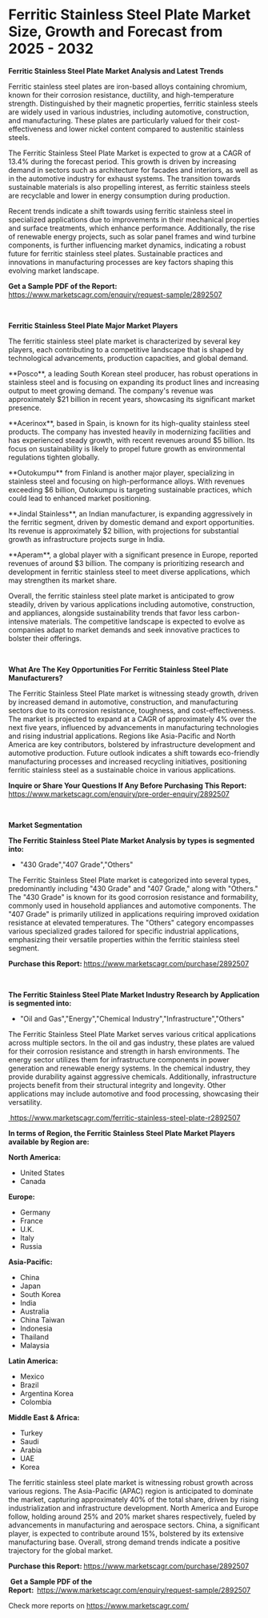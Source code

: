 <p><h1>Ferritic Stainless Steel Plate Market Size, Growth and Forecast from 2025 - 2032</h1></p><p><strong>Ferritic Stainless Steel Plate Market Analysis and Latest Trends</strong></p>
<p><p>Ferritic stainless steel plates are iron-based alloys containing chromium, known for their corrosion resistance, ductility, and high-temperature strength. Distinguished by their magnetic properties, ferritic stainless steels are widely used in various industries, including automotive, construction, and manufacturing. These plates are particularly valued for their cost-effectiveness and lower nickel content compared to austenitic stainless steels.</p><p>The Ferritic Stainless Steel Plate Market is expected to grow at a CAGR of 13.4% during the forecast period. This growth is driven by increasing demand in sectors such as architecture for facades and interiors, as well as in the automotive industry for exhaust systems. The transition towards sustainable materials is also propelling interest, as ferritic stainless steels are recyclable and lower in energy consumption during production.</p><p>Recent trends indicate a shift towards using ferritic stainless steel in specialized applications due to improvements in their mechanical properties and surface treatments, which enhance performance. Additionally, the rise of renewable energy projects, such as solar panel frames and wind turbine components, is further influencing market dynamics, indicating a robust future for ferritic stainless steel plates. Sustainable practices and innovations in manufacturing processes are key factors shaping this evolving market landscape.</p></p>
<p><strong>Get a Sample PDF of the Report:&nbsp;</strong> <a href="https://www.marketscagr.com/enquiry/request-sample/2892507?utm_campaign=1889&utm_medium=2&utm_source=Github&utm_content=ia&utm_term=15032025&utm_id=ferritic-stainless-steel-plate">https://www.marketscagr.com/enquiry/request-sample/2892507</a></p>
<p>&nbsp;</p>
<p><strong>Ferritic Stainless Steel Plate Major Market Players</strong></p>
<p><p>The ferritic stainless steel plate market is characterized by several key players, each contributing to a competitive landscape that is shaped by technological advancements, production capacities, and global demand. </p><p>**Posco**, a leading South Korean steel producer, has robust operations in stainless steel and is focusing on expanding its product lines and increasing output to meet growing demand. The company's revenue was approximately $21 billion in recent years, showcasing its significant market presence.</p><p>**Acerinox**, based in Spain, is known for its high-quality stainless steel products. The company has invested heavily in modernizing facilities and has experienced steady growth, with recent revenues around $5 billion. Its focus on sustainability is likely to propel future growth as environmental regulations tighten globally.</p><p>**Outokumpu** from Finland is another major player, specializing in stainless steel and focusing on high-performance alloys. With revenues exceeding $6 billion, Outokumpu is targeting sustainable practices, which could lead to enhanced market positioning.</p><p>**Jindal Stainless**, an Indian manufacturer, is expanding aggressively in the ferritic segment, driven by domestic demand and export opportunities. Its revenue is approximately $2 billion, with projections for substantial growth as infrastructure projects surge in India.</p><p>**Aperam**, a global player with a significant presence in Europe, reported revenues of around $3 billion. The company is prioritizing research and development in ferritic stainless steel to meet diverse applications, which may strengthen its market share.</p><p>Overall, the ferritic stainless steel plate market is anticipated to grow steadily, driven by various applications including automotive, construction, and appliances, alongside sustainability trends that favor less carbon-intensive materials. The competitive landscape is expected to evolve as companies adapt to market demands and seek innovative practices to bolster their offerings.</p></p>
<p>&nbsp;</p>
<p><strong>What Are The Key Opportunities For Ferritic Stainless Steel Plate Manufacturers?</strong></p>
<p><p>The Ferritic Stainless Steel Plate market is witnessing steady growth, driven by increased demand in automotive, construction, and manufacturing sectors due to its corrosion resistance, toughness, and cost-effectiveness. The market is projected to expand at a CAGR of approximately 4% over the next five years, influenced by advancements in manufacturing technologies and rising industrial applications. Regions like Asia-Pacific and North America are key contributors, bolstered by infrastructure development and automotive production. Future outlook indicates a shift towards eco-friendly manufacturing processes and increased recycling initiatives, positioning ferritic stainless steel as a sustainable choice in various applications.</p></p>
<p><strong>Inquire or Share Your Questions If Any Before Purchasing This Report:</strong> <a href="https://www.marketscagr.com/enquiry/pre-order-enquiry/2892507?utm_campaign=1889&utm_medium=2&utm_source=Github&utm_content=ia&utm_term=15032025&utm_id=ferritic-stainless-steel-plate">https://www.marketscagr.com/enquiry/pre-order-enquiry/2892507</a></p>
<p>&nbsp;</p>
<p><strong>Market Segmentation</strong></p>
<p><strong>The Ferritic Stainless Steel Plate Market Analysis by types is segmented into:</strong></p>
<p><ul><li>"430 Grade","407 Grade","Others"</li></ul></p>
<p><p>The Ferritic Stainless Steel Plate market is categorized into several types, predominantly including "430 Grade" and "407 Grade," along with "Others." The "430 Grade" is known for its good corrosion resistance and formability, commonly used in household appliances and automotive components. The "407 Grade" is primarily utilized in applications requiring improved oxidation resistance at elevated temperatures. The "Others" category encompasses various specialized grades tailored for specific industrial applications, emphasizing their versatile properties within the ferritic stainless steel segment.</p></p>
<p><strong>Purchase this Report:&nbsp;</strong><a href="https://www.marketscagr.com/purchase/2892507?utm_campaign=1889&utm_medium=2&utm_source=Github&utm_content=ia&utm_term=15032025&utm_id=ferritic-stainless-steel-plate">https://www.marketscagr.com/purchase/2892507</a></p>
<p>&nbsp;</p>
<p><strong>The Ferritic Stainless Steel Plate Market Industry Research by Application is segmented into:</strong></p>
<p><ul><li>"Oil and Gas","Energy","Chemical Industry","Infrastructure","Others"</li></ul></p>
<p><p>The Ferritic Stainless Steel Plate Market serves various critical applications across multiple sectors. In the oil and gas industry, these plates are valued for their corrosion resistance and strength in harsh environments. The energy sector utilizes them for infrastructure components in power generation and renewable energy systems. In the chemical industry, they provide durability against aggressive chemicals. Additionally, infrastructure projects benefit from their structural integrity and longevity. Other applications may include automotive and food processing, showcasing their versatility.</p></p>
<p><a href="https://www.marketscagr.com/ferritic-stainless-steel-plate-r2892507?utm_campaign=1889&utm_medium=2&utm_source=Github&utm_content=ia&utm_term=15032025&utm_id=ferritic-stainless-steel-plate">&nbsp;https://www.marketscagr.com/ferritic-stainless-steel-plate-r2892507</a></p>
<p><strong>In terms of Region, the Ferritic Stainless Steel Plate Market Players available by Region are:</strong></p>
<p>
    <p> <strong> North America: </strong>
        <ul>
            <li>United States</li>
            <li>Canada</li>
        </ul>
        </p> 
    <p> <strong> Europe: </strong>
        <ul>
            <li>Germany</li>
            <li>France</li>
            <li>U.K.</li>
            <li>Italy</li>
            <li>Russia</li>
        </ul>
        </p> 
    <p> <strong> Asia-Pacific: </strong>
        <ul>
            <li>China</li>
            <li>Japan</li>
            <li>South Korea</li>
            <li>India</li>
            <li>Australia</li>
            <li>China Taiwan</li>
            <li>Indonesia</li>
            <li>Thailand</li>
            <li>Malaysia</li>
        </ul>
        </p> 
    <p> <strong> Latin America: </strong>
        <ul>
            <li>Mexico</li>
            <li>Brazil</li>
            <li>Argentina Korea</li>
            <li>Colombia</li>
        </ul>
        </p> 
    <p> <strong> Middle East & Africa: </strong>
        <ul>
            <li>Turkey</li>
            <li>Saudi</li>
            <li>Arabia</li>
            <li>UAE</li>
            <li>Korea</li>
        </ul>
    </p>
    </p>
<p><p>The ferritic stainless steel plate market is witnessing robust growth across various regions. The Asia-Pacific (APAC) region is anticipated to dominate the market, capturing approximately 40% of the total share, driven by rising industrialization and infrastructure development. North America and Europe follow, holding around 25% and 20% market shares respectively, fueled by advancements in manufacturing and aerospace sectors. China, a significant player, is expected to contribute around 15%, bolstered by its extensive manufacturing base. Overall, strong demand trends indicate a positive trajectory for the global market.</p></p>
<p><strong>Purchase this Report: </strong><a href="https://www.marketscagr.com/purchase/2892507?utm_campaign=1889&utm_medium=2&utm_source=Github&utm_content=ia&utm_term=15032025&utm_id=ferritic-stainless-steel-plate">https://www.marketscagr.com/purchase/2892507</a></p>
<p>&nbsp;<strong>Get a Sample PDF of the Report:&nbsp;&nbsp;</strong><a href="https://www.marketscagr.com/enquiry/request-sample/2892507?utm_campaign=1889&utm_medium=2&utm_source=Github&utm_content=ia&utm_term=15032025&utm_id=ferritic-stainless-steel-plate">https://www.marketscagr.com/enquiry/request-sample/2892507</a></p>
<p><strong></strong></p>
<p>Check more reports on <a href="https://www.marketscagr.com/?utm_campaign=1889&utm_medium=2&utm_source=Github&utm_content=ia&utm_term=15032025&utm_id=ferritic-stainless-steel-plate">https://www.marketscagr.com/</a></p>